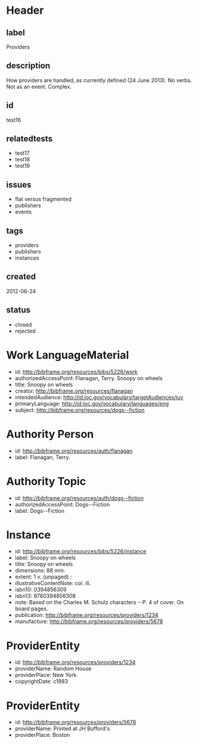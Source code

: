 # Header

## label

Providers

## description

How providers are handled, as currently defined (24 June 2013).   No verbs.  Not as an event.  Complex.

## id

test16

## relatedtests

* test17
* test18
* test19

## issues

* flat versus fragmented
* publishers
* events

## tags

* providers
* publishers
* instances

## created

2012-06-24

## status

* closed
* rejected

# Work LanguageMaterial

* id: <http://bibframe.org/resources/bibs/5226/work>
* authorizedAccessPoint: Flanagan, Terry. Snoopy on wheels
* title: Snoopy on wheels
* creator:  <http://bibframe.org/resources/flanagan>
* intendedAudience: <http://id.loc.gov/vocabulary/targetAudiences/juv>
* primaryLanguage: <http://id.loc.gov/vocabulary/languages/eng>	
* subject: <http://bibframe.org/resources/dogs--fiction>

# Authority Person

* id: <http://bibframe.org/resources/auth/flanagan>
* label: Flanagan, Terry.

# Authority Topic

* id: <http://bibframe.org/resources/auth/dogs--fiction>
* authorizedAccessPoint: Dogs--Fiction
* label: Dogs--Fiction
	
# Instance

* id: <http://bibframe.org/resources/bibs/5226/instance>
* label: Snoopy on wheels
* title: Snoopy on wheels
* dimensions: 88 mm.
* extent: 1 v. (unpaged) :
* illustrativeContentNote: col. ill.
* isbn10: 0394856309
* isbn13: 9780394856308
* note: Based on the Charles M. Schulz characters --P. 4 of cover. On board pages.
* publication: <http://bibframe.org/resources/providers/1234>
* manufacture: <http://bibframe.org/resources/providers/5678>

# ProviderEntity 

* id: <http://bibframe.org/resources/providers/1234>
* providerName: Random House
* providerPlace: New York
* copyrightDate: c1983

# ProviderEntity 

* id: <http://bibframe.org/resources/providers/5678>
* providerName: Printed at JH Bufford's
* providerPlace: Boston


